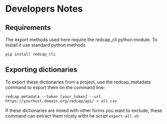 # Developers Notes

## Requirements

The export methods used here require the redcap_cli python module.  To install it use standard python methods

    pip install redcap_cli

## Exporting dictionaries

To export these dictionaries from a project, use the redcap_metadata command to export them on the command line:

    redcap_metadata --token [your_token] --url https://yourhost.domain.org/redcap/api/ > all.csv

If these dictionaries are mixed with other forms you want to exclude, these command can extract them nicely witht he script `export-all.sh`

